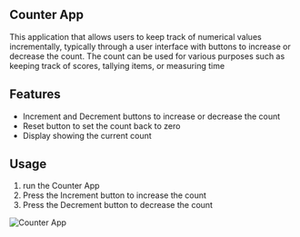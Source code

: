 ## **Counter App**
This application that allows users to keep track of numerical values incrementally, typically through a user interface with buttons to increase or decrease the count. The count can be used for various purposes such as keeping track of scores, tallying items, or measuring time
## Features
- Increment and Decrement buttons to increase or decrease the count
- Reset button to set the count back to zero
- Display showing the current count

## Usage
1. run the Counter App
2. Press the Increment button to increase the count
3. Press the Decrement button to decrease the count

![Counter App](https://user-images.githubusercontent.com/124239761/216339710-cf5d2e45-ca3a-42e4-a1b0-459bbabe67af.png)
